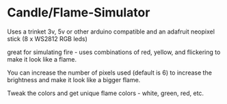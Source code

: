 Candle/Flame-Simulator
================

Uses a trinket 3v, 5v or other arduino compatible and an adafruit neopixel stick (8 x WS2812 RGB leds)

great for simulating fire - uses combinations of red, yellow, and flickering to make it look like a flame.

You can increase the number of pixels used (default is 6) to increase the brightness and make it look like a bigger flame.

Tweak the colors and get unique flame colors - white, green, red, etc.

